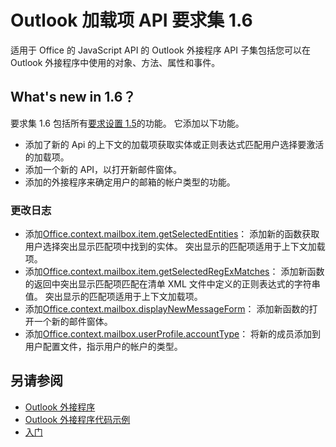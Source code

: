 # <a name="outlook-add-in-api-requirement-set-16"></a>Outlook 加载项 API 要求集 1.6

适用于 Office 的 JavaScript API 的 Outlook 外接程序 API 子集包括您可以在 Outlook 外接程序中使用的对象、方法、属性和事件。

## <a name="whats-new-in-16"></a>What's new in 1.6？

要求集 1.6 包括所有[要求设置 1.5](../requirement-set-1.5/outlook-requirement-set-1.5.md)的功能。 它添加以下功能。

- 添加了新的 Api 的上下文的加载项获取实体或正则表达式匹配用户选择要激活的加载项。
- 添加一个新的 API，以打开新邮件窗体。
- 添加的外接程序来确定用户的邮箱的帐户类型的功能。

### <a name="change-log"></a>更改日志

- 添加[Office.context.mailbox.item.getSelectedEntities](office.context.mailbox.item.md#getselectedentities--entitiesjavascriptapioutlook16officeentities)： 添加新的函数获取用户选择突出显示匹配项中找到的实体。 突出显示的匹配项适用于上下文加载项。
- 添加[Office.context.mailbox.item.getSelectedRegExMatches](office.context.mailbox.item.md#getselectedregexmatches--object)： 添加新函数的返回中突出显示匹配项匹配在清单 XML 文件中定义的正则表达式的字符串值。 突出显示的匹配项适用于上下文加载项。
- 添加[Office.context.mailbox.displayNewMessageForm](office.context.mailbox.md#displaynewmessageformparameters)： 添加新函数的打开一个新的邮件窗体。
- 添加[Office.context.mailbox.userProfile.accountType](office.context.mailbox.userprofile.md#accounttype-string)： 将新的成员添加到用户配置文件，指示用户的帐户的类型。

## <a name="see-also"></a>另请参阅

- [Outlook 外接程序](https://docs.microsoft.com/outlook/add-ins/)
- [Outlook 外接程序代码示例](https://developer.microsoft.com/outlook/gallery/?filterBy=Outlook,Samples,Add-ins)
- [入门](https://docs.microsoft.com/outlook/add-ins/quick-start)